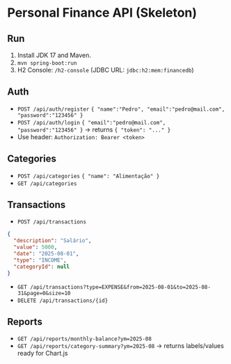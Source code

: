 # Personal Finance API (Skeleton)

## Run
1. Install JDK 17 and Maven.
2. `mvn spring-boot:run`
3. H2 Console: `/h2-console` (JDBC URL: `jdbc:h2:mem:financedb`)

## Auth
- `POST /api/auth/register` `{ "name":"Pedro", "email":"pedro@mail.com", "password":"123456" }`
- `POST /api/auth/login` `{ "email":"pedro@mail.com", "password":"123456" }` → returns `{ "token": "..." }`
- Use header: `Authorization: Bearer <token>`

## Categories
- `POST /api/categories` `{ "name": "Alimentação" }`
- `GET /api/categories`

## Transactions
- `POST /api/transactions`
```json
{
  "description": "Salário",
  "value": 5000,
  "date": "2025-08-01",
  "type": "INCOME",
  "categoryId": null
}
```
- `GET /api/transactions?type=EXPENSE&from=2025-08-01&to=2025-08-31&page=0&size=10`
- `DELETE /api/transactions/{id}`

## Reports
- `GET /api/reports/monthly-balance?ym=2025-08`
- `GET /api/reports/category-summary?ym=2025-08` → returns labels/values ready for Chart.js
